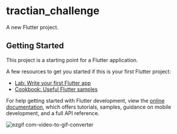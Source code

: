 # tractian_challenge

A new Flutter project.

## Getting Started

This project is a starting point for a Flutter application.

A few resources to get you started if this is your first Flutter project:

- [Lab: Write your first Flutter app](https://docs.flutter.dev/get-started/codelab)
- [Cookbook: Useful Flutter samples](https://docs.flutter.dev/cookbook)

For help getting started with Flutter development, view the
[online documentation](https://docs.flutter.dev/), which offers tutorials,
samples, guidance on mobile development, and a full API reference.



![ezgif com-video-to-gif-converter](https://github.com/adarista012/tractian-challenge/assets/74845162/3ba2db1f-c183-4736-acc2-a2fcf40adf52)
